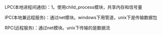 LPC(本地进程间通信)：1。使用child_process模块，共享内存和信号量

IPC(本地兼远程服务)：通过net模块。windows下用管道，unix下是传输数据包

RPC(远程服务)：通过net模块。unix下传输的是数据流
